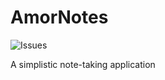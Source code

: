 # AmorNotes
<img src="https://img.shields.io/github/issues/ambrocioreg/2425-2nd-cc3-1b-project-RAM?logoColor=%23000000&labelColor=%23FFFF00" alt="Issues">

A simplistic note-taking application
